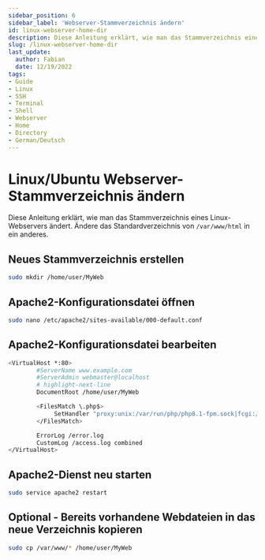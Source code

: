 ```yaml
---
sidebar_position: 6
sidebar_label: 'Webserver-Stammverzeichnis ändern'
id: linux-webserver-home-dir
description: Diese Anleitung erklärt, wie man das Stammverzeichnis eines Linux-Webservers ändert.
slug: /linux-webserver-home-dir
last_update:
  author: Fabian
  date: 12/19/2022
tags:
- Guide
- Linux
- SSH
- Terminal
- Shell
- Webserver
- Home
- Directory 
- German/Deutsch
---
```


# Linux/Ubuntu Webserver-Stammverzeichnis ändern

Diese Anleitung erklärt, wie man das Stammverzeichnis eines Linux-Webservers ändert.
Ändere das Standardverzeichnis von `/var/www/html` in ein anderes.

## Neues Stammverzeichnis erstellen

```bash title='Beispiel'
sudo mkdir /home/user/MyWeb
```

## Apache2-Konfigurationsdatei öffnen

```bash
sudo nano /etc/apache2/sites-available/000-default.conf
```

## Apache2-Konfigurationsdatei bearbeiten

```bash
<VirtualHost *:80>
        #ServerName www.example.com
        #ServerAdmin webmaster@localhost
        # highlight-next-line
        DocumentRoot /home/user/MyWeb

        <FilesMatch \.php$>
             SetHandler "proxy:unix:/var/run/php/php8.1-fpm.sock|fcgi://localhost"
        </FilesMatch>

        ErrorLog /error.log
        CustomLog /access.log combined
</VirtualHost>
```

## Apache2-Dienst neu starten

```bash
sudo service apache2 restart
```

## Optional - Bereits vorhandene Webdateien in das neue Verzeichnis kopieren

```bash
sudo cp /var/www/* /home/user/MyWeb
```
